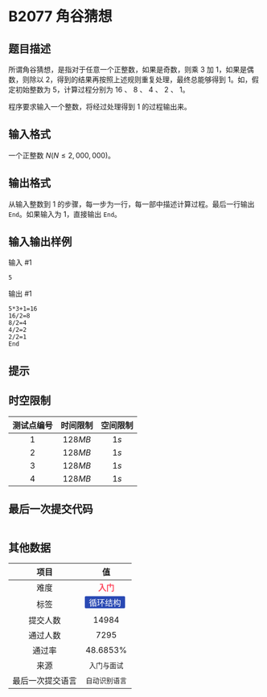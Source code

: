# B2077 角谷猜想
## 题目描述

所谓角谷猜想，是指对于任意一个正整数，如果是奇数，则乘 $3$ 加 $1$，如果是偶数，则除以 $2$，得到的结果再按照上述规则重复处理，最终总能够得到 $1$。如，假定初始整数为 $5$，计算过程分别为 $16$ 、 $8$ 、 $4$ 、 $2$ 、 $1$。

程序要求输入一个整数，将经过处理得到 $1$ 的过程输出来。

## 输入格式

一个正整数 $N(N \le 2,000,000)$。

## 输出格式

从输入整数到 $1$ 的步骤，每一步为一行，每一部中描述计算过程。最后一行输出 `End`。如果输入为 $1$，直接输出 `End`。

## 输入输出样例

输入 #1
```
5
```
输出 #1
```
5*3+1=16
16/2=8
8/2=4
4/2=2
2/2=1
End
```

## 提示



## 时空限制
|测试点编号|时间限制|空间限制|
|:---:|:---:|:---:|
|$1$|$128MB$|$1s$|
|$2$|$128MB$|$1s$|
|$3$|$128MB$|$1s$|
|$4$|$128MB$|$1s$|

## 最后一次提交代码

```

```

## 其他数据

|项目|值|
|:---:|:---:|
|难度|<span style="font-weight: bold; color: #fe4c61">入门</span>|
|标签|<span style="display: inline-block; margin-right: 5px; margin-bottom: 5px; border-radius: 2px; color: white; padding: 0px 8px; background-color: #2949b4; ">循环结构</span>|
|提交人数|$14984$|
|通过人数|$7295$|
|通过率|$48.6853\%$|
|来源|`入门与面试`|
|最后一次提交语言|`自动识别语言`|


